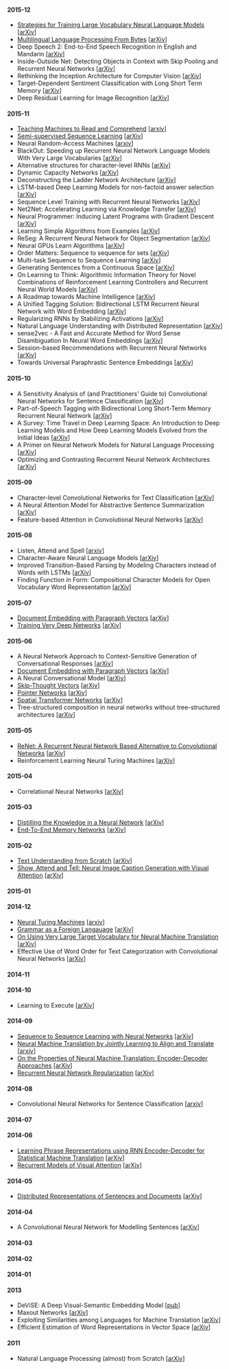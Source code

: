 
#### 2015-12

- [Strategies for Training Large Vocabulary Neural Language Models](strategies-for-training-large-vocab-lm.md) [[arXiv](http://arxiv.org/abs/1512.04906)]
- [Multilingual Language Processing From Bytes](multilingual-language-processing-from-bytes.md) [[arXiv](http://arxiv.org/abs/1512.00103)]
- Deep Speech 2: End-to-End Speech Recognition in English and Mandarin [[arXiv](http://arxiv.org/abs/1512.02595)]
- Inside-Outside Net: Detecting Objects in Context with Skip Pooling and Recurrent Neural Networks [[arXiv](http://arxiv.org/abs/1512.04143)]
- Rethinking the Inception Architecture for Computer Vision [[arXiv](http://arxiv.org/abs/1512.00567)]
- Target-Dependent Sentiment Classification with Long Short Term Memory [[arXiv](http://arxiv.org/abs/1512.01100)]
- Deep Residual Learning for Image Recognition [[arXiv](http://arxiv.org/abs/1512.03385)]

#### 2015-11

- [Teaching Machines to Read and Comprehend](teaching-machines-to-read-and-comprehend.md) [[arxiv](http://arxiv.org/abs/1506.03340)]
- [Semi-supervised Sequence Learning](semi-supervised-sequence-learning.md) [[arXiv](http://arxiv.org/abs/1511.01432)]
- Neural Random-Access Machines [[arxiv](http://arxiv.org/abs/1511.06392)]
- BlackOut: Speeding up Recurrent Neural Network Language Models With Very Large Vocabularies [[arXiv](http://arxiv.org/abs/1511.06909)]
- Alternative structures for character-level RNNs [[arXiv](http://arxiv.org/abs/1511.06303)]
- Dynamic Capacity Networks [[arXiv](http://arxiv.org/abs/1511.07838)]
- Deconstructing the Ladder Network Architecture [[arXiv](http://arxiv.org/abs/1511.06430)]
- LSTM-based Deep Learning Models for non-factoid answer selection [[arXiv](http://arxiv.org/abs/1511.04108)]
- Sequence Level Training with Recurrent Neural Networks [[arXiv](http://arxiv.org/abs/1511.06732)]
- Net2Net: Accelerating Learning via Knowledge Transfer [[arXiv](http://arxiv.org/abs/1511.05641)]
- Neural Programmer: Inducing Latent Programs with Gradient Descent [[arXiv](http://arxiv.org/abs/1511.04834)]
- Learning Simple Algorithms from Examples [[arXiv](http://arxiv.org/abs/1511.07275)]
- ReSeg: A Recurrent Neural Network for Object Segmentation [[arXiv](http://arxiv.org/abs/1511.07053)]
- Neural GPUs Learn Algorithms [[arXiv](http://arxiv.org/abs/1511.08228)]
- Order Matters: Sequence to sequence for sets [[arXiv](http://arxiv.org/abs/1511.06391)]
- Multi-task Sequence to Sequence Learning [[arXiv](http://arxiv.org/abs/1511.06114)]
- Generating Sentences from a Continuous Space [[arXiv](http://arxiv.org/abs/1511.06349)]
- On Learning to Think: Algorithmic Information Theory for Novel Combinations of Reinforcement Learning Controllers and Recurrent Neural World Models [[arXiv](http://arxiv.org/abs/1511.09249)]
- A Roadmap towards Machine Intelligence [[arXiv](http://arxiv.org/abs/1511.08130)]
- A Unified Tagging Solution: Bidirectional LSTM Recurrent Neural Network with Word Embedding [[arXiv](http://arxiv.org/abs/1511.00215)]
- Regularizing RNNs by Stabilizing Activations [[arXiv](http://arxiv.org/abs/1511.08400)]
- Natural Language Understanding with Distributed Representation [[arXiv](http://arxiv.org/abs/1511.07916)]
- sense2vec - A Fast and Accurate Method for Word Sense Disambiguation In Neural Word Embeddings [[arXiv](http://arxiv.org/abs/1511.06388)]
- Session-based Recommendations with Recurrent Neural Networks [[arXiv](http://arxiv.org/abs/1511.06939)]
- Towards Universal Paraphrastic Sentence Embeddings [[arXiv](http://arxiv.org/abs/1511.08198)]

#### 2015-10

- A Sensitivity Analysis of (and Practitioners' Guide to) Convolutional Neural Networks for Sentence Classification [[arXiv](http://arxiv.org/abs/1510.03820)]
- Part-of-Speech Tagging with Bidirectional Long Short-Term Memory Recurrent Neural Network [[arXiv](http://arxiv.org/abs/1510.06168)]
- A Survey: Time Travel in Deep Learning Space: An Introduction to Deep Learning Models and How Deep Learning Models Evolved from the Initial Ideas [[arXiv](http://arxiv.org/abs/1510.04781)]
- A Primer on Neural Network Models for Natural Language Processing [[arXiv](http://arxiv.org/abs/1510.00726)]
- Optimizing and Contrasting Recurrent Neural Network Architectures [[arXiv](http://arxiv.org/abs/1510.04953)]

#### 2015-09

- Character-level Convolutional Networks for Text Classification [[arXiv](http://arxiv.org/abs/1509.01626)]
- A Neural Attention Model for Abstractive Sentence Summarization [[arXiv]()]
- Feature-based Attention in Convolutional Neural Networks [[arXiv](http://arxiv.org/abs/1511.06408)]

#### 2015-08

- Listen, Attend and Spell [[arxiv](http://arxiv.org/abs/1508.01211)]
- Character-Aware Neural Language Models [[arXiv](http://arxiv.org/abs/1508.06615)]
- Improved Transition-Based Parsing by Modeling Characters instead of Words with LSTMs [[arXiv](http://arxiv.org/abs/1508.00657)]
- Finding Function in Form: Compositional Character Models for Open Vocabulary Word Representation [[arXiv](http://arxiv.org/abs/1508.02096)]

#### 2015-07

- [Document Embedding with Paragraph Vectors](document-embedding-with-pv.md) [[arXiv](http://arxiv.org/abs/1507.07998)]
- [Training Very Deep Networks](training-very-deep-networks.md) [[arXiv](http://arxiv.org/abs/1507.06228)]

#### 2015-06

- A Neural Network Approach to Context-Sensitive Generation of Conversational Responses [[arXiv](http://arxiv.org/abs/1506.06714)]
- [Document Embedding with Paragraph Vectors](document-embedding-with-pv.md) [[arXiv](http://arxiv.org/abs/1507.07998)]
- A Neural Conversational Model [[arXiv](http://arxiv.org/abs/1506.05869)]
- [Skip-Thought Vectors](skip-thought-vectors.md) [[arXiv](http://arxiv.org/abs/1506.06726)]
- [Pointer Networks](pointer-networks.md) [[arXiv](http://arxiv.org/abs/1506.03134)]
- [Spatial Transformer Networks](spatial-transformer-networks.md) [[arXiv](http://arxiv.org/abs/1506.02025)]
- Tree-structured composition in neural networks without tree-structured architectures [[arXiv](http://arxiv.org/abs/1506.04834)]

#### 2015-05

- [ReNet: A Recurrent Neural Network Based Alternative to Convolutional Networks](renet-rnn-alternative-to-convnet.md) [[arXiv](http://arxiv.org/abs/1505.00393)]
- Reinforcement Learning Neural Turing Machines [[arXiv](http://arxiv.org/abs/1505.00521)]

#### 2015-04

- Correlational Neural Networks [[arXiv](http://arxiv.org/abs/1504.07225)]

#### 2015-03


- [Distilling the Knowledge in a Neural Network](distilling-the-knowledge-in-a-nn.md) [[arXiv](http://arxiv.org/abs/1503.02531)]
- [End-To-End Memory Networks](end-to-end-memory-networks.md) [[arXiv](http://arxiv.org/abs/1503.08895)]


#### 2015-02

- [Text Understanding from Scratch](text-understanding-from-scratch.md) [[arXiv](http://arxiv.org/abs/1502.01710)]
- [Show, Attend and Tell: Neural Image Caption Generation with Visual Attention](show-attend-tell.md) [[arXiv](http://arxiv.org/abs/1502.03044)]

#### 2015-01

#### 2014-12

- [Neural Turing Machines](neural-turing-machines.md) [[arxiv](http://arxiv.org/abs/1410.5401)]
- [Grammar as a Foreign Langauage](grammar-as-a-foreign-language.md) [[arXiv](http://arxiv.org/abs/1412.7449)]
- [On Using Very Large Target Vocabulary for Neural Machine Translation](on-using-very-large-target-vocabulary-for-nmt.md) [[arXiv](http://arxiv.org/abs/1412.2007)]
- Effective Use of Word Order for Text Categorization with Convolutional Neural Networks [[arXiv](http://arxiv.org/abs/1412.1058v1)]

#### 2014-11

#### 2014-10

- Learning to Execute [[arXiv](http://arxiv.org/abs/1410.4615)]

#### 2014-09

- [Sequence to Sequence Learning with Neural Networks](seq2seq-with-neural-networks.md) [[arXiv](http://arxiv.org/abs/1409.3215)]
- [Neural Machine Translation by Jointly Learning to Align and Translate](nmt-jointly-learning-to-align-and-translate.md) [[arxiv](http://arxiv.org/abs/1409.0473)]
- [On the Properties of Neural Machine Translation: Encoder-Decoder Approaches](properties-of-neural-mt.md) [[arXiv](http://arxiv.org/abs/1409.1259)]
- [Recurrent Neural Network Regularization](rnn-regularization.md) [[arXiv](http://arxiv.org/abs/1409.2329)]

#### 2014-08

- Convolutional Neural Networks for Sentence Classification [[arxiv](http://arxiv.org/abs/1408.5882)]

#### 2014-07

#### 2014-06

- [Learning Phrase Representations using RNN Encoder-Decoder for Statistical Machine Translation](learning-phrase-representations.md) [[arXiv](http://arxiv.org/abs/1406.1078)]
- [Recurrent Models of Visual Attention](recurrent-models-of-visual-attention.md) [[arXiv](http://arxiv.org/abs/1406.6247)]

#### 2014-05

- [Distributed Representations of Sentences and Documents](distributed-representations-of-sentences-and-documents.md) [[arXiv](http://arxiv.org/abs/1405.4053)]

#### 2014-04

- A Convolutional Neural Network for Modelling Sentences [[arXiv](http://arxiv.org/abs/1404.2188)]

#### 2014-03

#### 2014-02

#### 2014-01

#### 2013

- DeViSE: A Deep Visual-Semantic Embedding Model [[pub](http://research.google.com/pubs/pub41473.html)]
- Maxout Networks [[arXiv](http://arxiv.org/abs/1302.4389)]
- Exploiting Similarities among Languages for Machine Translation [[arXiv](http://arxiv.org/abs/1309.4168)]
- Efficient Estimation of Word Representations in Vector Space [[arXiv](http://arxiv.org/abs/1301.3781)]


#### 2011

- Natural Language Processing (almost) from Scratch [[arXiv](http://arxiv.org/abs/1103.0398)]

